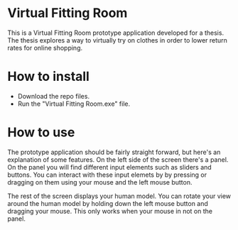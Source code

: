 # Virtual Fitting Room
This is a Virtual Fitting Room prototype application developed for a thesis. 
The thesis explores a way to virtually try on clothes in order to lower return rates for online shopping.

# How to install
* Download the repo files. 
* Run the "Virtual Fitting Room.exe" file.

# How to use
The prototype application should be fairly straight forward, but here's an explanation of some features.
On the left side of the screen there's a panel. On the panel you will find different input elements such as sliders and buttons. You can interact with these input elemets by by pressing or dragging on them using your mouse and the left mouse button.

The rest of the screen displays your human model. You can rotate your view around the human model by holding down the left mouse button and dragging your mouse. This only works when your mouse in not on the panel.
